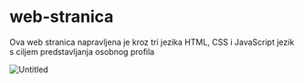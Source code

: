 # web-stranica

Ova web stranica napravljena je kroz tri jezika HTML, CSS i JavaScript jezik s ciljem predstavljanja osobnog profila

![Untitled](https://user-images.githubusercontent.com/75831354/108319979-7fffd980-71c2-11eb-8eec-e66d8a20469a.png)
